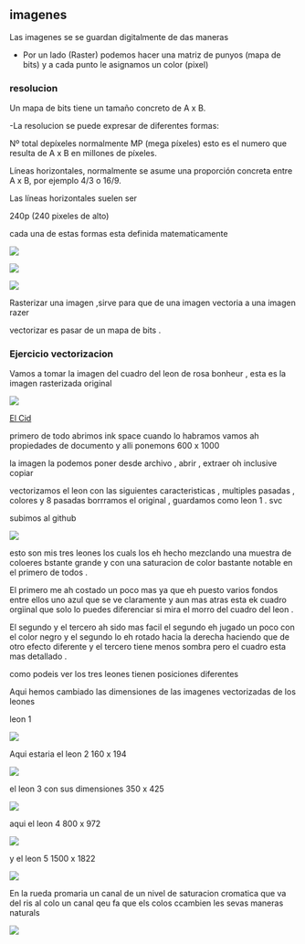 



## imagenes 

Las imagenes se se guardan digitalmente de das maneras 

- Por un lado (Raster) podemos hacer una matriz de punyos (mapa de bits) y a cada punto le asignamos un color (pixel)

### resolucion 

Un mapa de bits tiene un tamaño concreto de A x B.

-La resolucion se puede expresar de diferentes formas:

Nº total depíxeles normalmente MP (mega píxeles) esto es el numero que resulta de A x B en millones de píxeles.

Líneas horizontales, normalmente se asume una proporción concreta entre A x B, por ejemplo 4/3 o 16/9.

Las líneas horizontales suelen ser

240p (240 pixeles de alto)


cada una de estas formas esta definida matematicamente 




![](https://raw.githubusercontent.com/DavidMenCam/1er-trimestre/main/%C3%ADndice.jpeg)

![](https://raw.githubusercontent.com/DavidMenCam/1er-trimestre/main/%C3%ADndice.png)

![](https://efacico.files.wordpress.com/2016/09/trump.gif?w=300)
 
Rasterizar una imagen ,sirve para que de una imagen vectoria a una imagen razer 

vectorizar es pasar de un mapa de bits .

### Ejercicio vectorizacion 

Vamos a tomar la imagen del cuadro del leon de rosa bonheur , esta es la imagen rasterizada original 

![](https://raw.githubusercontent.com/DavidMenCam/1er-trimestre/main/leoon.jpg)

[El Cid](https://es.wikipedia.org/wiki/El_Cid_(Rosa_Bonheur))

primero de todo abrimos ink space cuando lo habramos 
vamos ah propiedades de documento y alli ponemons 600 x 1000 

la imagen la podemos poner desde archivo , abrir , extraer oh inclusive copiar 

vectorizamos el leon con las siguientes caracteristicas , multiples pasadas , colores y 8 pasadas 
borrramos el original , guardamos como leon 1 . svc 

subimos al github 

![](https://raw.githubusercontent.com/DavidMenCam/1er-trimestre/d453026c5a82697084964fc36e9800e5f353f393/leooooneees.svg)

esto son mis tres leones los cuals los eh hecho mezclando una muestra de coloeres bstante grande y con una saturacion de color bastante notable en el primero de todos .

El primero me ah costado un poco mas ya que eh puesto varios fondos entre ellos uno azul que se ve claramente y aun mas atras esta ek cuadro orgiinal que solo lo puedes diferenciar si mira el morro del cuadro del leon .

El segundo y el tercero ah sido mas facil el segundo eh jugado un poco con el color negro y el segundo lo eh rotado hacia la derecha haciendo que de otro efecto diferente y el tercero tiene menos sombra pero el cuadro esta mas detallado .

como podeis ver los tres leones tienen posiciones diferentes 


Aqui hemos cambiado las dimensiones de las imagenes vectorizadas de los leones 

leon 1

![ ](https://raw.githubusercontent.com/DavidMenCam/1er-trimestre/main/leon1.png)

Aqui estaria el leon 2 160 x 194

![](https://raw.githubusercontent.com/DavidMenCam/1er-trimestre/main/leon2.png)

el leon 3 con sus dimensiones 350 x 425

![](https://raw.githubusercontent.com/DavidMenCam/1er-trimestre/main/leon3.png)

aqui el leon 4  800 x 972

![](https://raw.githubusercontent.com/DavidMenCam/1er-trimestre/main/leon4.png)

y el leon 5  1500 x 1822

![](https://raw.githubusercontent.com/DavidMenCam/1er-trimestre/main/leon5.png)


 En la rueda promaria un canal de un nivel de saturacion cromatica que va del ris al colo un canal qeu fa que els colos ccambien les sevas maneras naturals 
 
 ![](https://raw.githubusercontent.com/DavidMenCam/1er-trimestre/main/leon%207png.png)
 
 
 
